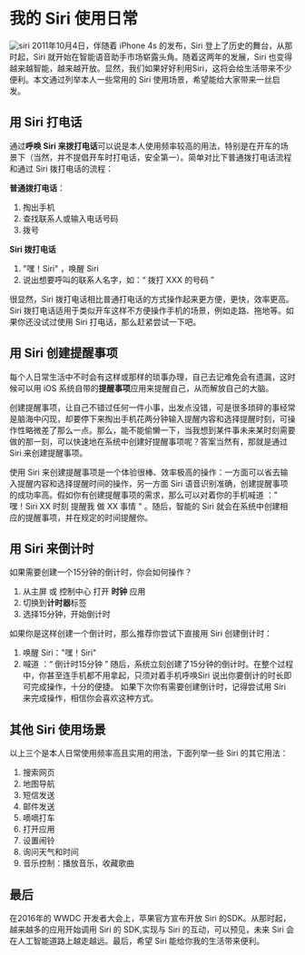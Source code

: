 # 我的 Siri 使用日常

![siri](https://ws4.sinaimg.cn/large/006tNc79gy1fjx9qapm73j31kw0temxu.jpg)
2011年10月4日，伴随着 iPhone 4s 的发布，Siri 登上了历史的舞台，从那时起，Siri 就开始在智能语音助手市场崭露头角。随着这两年的发展，Siri 也变得越来越智能，越来越开放。显然，我们如果好好利用Siri，这将会给生活带来不少便利。本文通过列举本人一些常用的 Siri 使用场景，希望能给大家带来一丝启发。

## 用 Siri 打电话

通过**呼唤 Siri 来拨打电话**可以说是本人使用频率较高的用法，特别是在开车的场景下（当然，并不提倡开车时打电话，安全第一）。简单对比下普通拨打电话流程和通过 Siri 拨打电话的流程：

**普通拨打电话**：
1. 掏出手机
2. 查找联系人或输入电话号码
3. 拨号

**Siri 拨打电话**
1. "嘿！Siri" ，唤醒 Siri
2. 说出想要呼叫的联系人名字，如：“ 拨打 XXX 的号码 ”

很显然，Siri 拨打电话相比普通打电话的方式操作起来更方便，更快，效率更高。
Siri 拨打电话适用于类似开车这样不方便操作手机的场景，例如走路、拖地等。如果你还没试过使用 Siri 打电话，那么赶紧尝试一下吧。

## 用 Siri 创建提醒事项
每个人日常生活中不时会有这样或那样的琐事办理，自己去记难免会有遗漏，这时候可以用 iOS 系统自带的**提醒事项**应用来提醒自己，从而解放自己的大脑。

创建提醒事项，让自己不错过任何一件小事，出发点没错，可是很多琐碎的事经常是脑海中闪现，却要停下来掏出手机花两分钟输入提醒内容和选择提醒时刻，可操作性略微差了那么一点。那么，能不能偷懒一下，当我想到某件事未来某时刻需要做的那一刻，可以快速地在系统中创建好提醒事项呢？答案当然有，那就是通过 Siri 来创建提醒事项。

使用 Siri 来创建提醒事项是一个体验很棒、效率极高的操作：一方面可以省去输入提醒内容和选择提醒时间的操作，另一方面 Siri 语音识别准确，创建提醒事项的成功率高。假如你有创建提醒事项的需求，那么可以对着你的手机喊道 ：" 嘿！Siri XX 时刻 提醒我 做 XX 事情 " 。随后，智能的 Siri 就会在系统中创建相应的提醒事项，并在规定的时间提醒你。

## 用 Siri 来倒计时

如果需要创建一个15分钟的倒计时，你会如何操作？
1. 从主屏 或 控制中心 打开 **时钟** 应用
2. 切换到**计时器**标签
3. 选择15分钟，开始倒计时

如果你是这样创建一个倒计时，那么推荐你尝试下直接用 Siri 创建倒计时：
1. 唤醒 Siri："嘿！Siri"
2. 喊道 ：“ 倒计时15分钟 ”
随后，系统立刻创建了15分钟的倒计时。在整个过程中，你甚至连手机都不用拿起，只须对着手机呼唤Siri 说出你要倒计的时长即可完成操作，十分的便捷。
如果下次你有需要创建倒计时，记得尝试用 Siri 来完成操作，相信你会喜欢这种方式。

## 其他 Siri 使用场景

以上三个是本人日常使用频率高且实用的用法，下面列举一些 Siri 的其它用法：
1. 搜索网页
2. 地图导航
3. 短信发送
4. 邮件发送
5. 嘀嘀打车
6. 打开应用
7. 设置闹铃
7. 询问天气和时间
8. 音乐控制：播放音乐，收藏歌曲

## 最后
在2016年的 WWDC 开发者大会上，苹果官方宣布开放 Siri 的SDK。从那时起，越来越多的应用开始调用 Siri 的 SDK,实现与 Siri 的互动，可以预见，未来 Siri 会在人工智能道路上越走越远。最后，希望 Siri 能给你我的生活带来便利。

